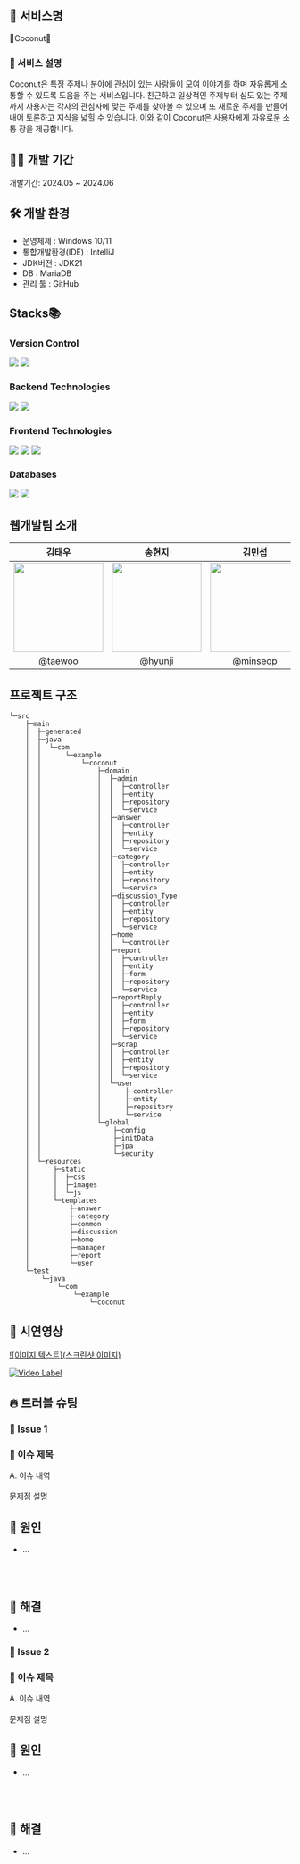 ##  💬 서비스명

🥥Coconut🥥

### 📝 서비스 설명
Coconut은 특정 주제나 분야에 관심이 있는 사람들이 모여 이야기를 하며 자유롭게 소통할 수 있도록 도움을 주는 서비스입니다. 친근하고 일상적인 주제부터 심도 있는 주제까지 사용자는 각자의 관심사에 맞는 주제를 찾아볼 수 있으며 또 새로운 주제를 만들어내어 토론하고 지식을 넓힐 수 있습니다. 이와 같이 Coconut은 사용자에게 자유로운 소통 장을 제공합니다.  


## 👨‍💻 개발 기간
개발기간: 2024.05 ~ 2024.06

## 🛠 개발 환경
- 운영체제 : Windows 10/11
- 통합개발환경(IDE) : IntelliJ
- JDK버전 : JDK21
- DB : MariaDB
- 관리 툴 : GitHub

## Stacks📚

### Version Control
<div>
<img src="https://img.shields.io/badge/github-181717?style=for-the-badge&logo=github&logoColor=white">
<img src="https://img.shields.io/badge/git-F05032?style=for-the-badge&logo=git&logoColor=white">
</div>

### Backend Technologies
<div>
<img src="https://img.shields.io/badge/java-007396?style=for-the-badge&logo=java&logoColor=white">
<img src="https://img.shields.io/badge/springboot-6DB33F?style=for-the-badge&logo=springboot&logoColor=white">
</div>

### Frontend Technologies
<div>
<img src="https://img.shields.io/badge/html5-E34F26?style=for-the-badge&logo=html5&logoColor=white">
<img src="https://img.shields.io/badge/css-1572B6?style=for-the-badge&logo=css3&logoColor=white">
<img src="https://img.shields.io/badge/javascript-F7DF1E?style=for-the-badge&logo=javascript&logoColor=black">
</div>

### Databases
<div>
<img src="https://img.shields.io/badge/mysql-4479A1?style=for-the-badge&logo=mysql&logoColor=white">
<img src="https://img.shields.io/badge/mariaDB-003545?style=for-the-badge&logo=mariaDB&logoColor=white">
</div>

## 웹개발팀 소개

|      김태우       |          송현지         |       김민섭         |                                                                                                               
| :------------------------------------------------------------------------------: | :---------------------------------------------------------------------------------------------------------------------------------------------------: | :---------------------------------------------------------------------------------------------------------------------------------------------------------------------------------------------------: | 
|   <img width="160px" src="https://orgthumb.mt.co.kr/06/2024/02/2024020118023374242_1.jpg" />    |                      <img width="160px" src="https://media.bunjang.co.kr/product/274166908_1_1718981909_w%7Bres%7D.jpg" />    |                   <img width="160px" src="https://source.boringavatars.com/beam/minseop"/>   |
|   [@taewoo](https://github.com/taewoo922)   |    [@hyunji](https://github.com/hyunji1205)  | [@minseop](https://github.com/kimminseop99)  |

## 프로젝트 구조
```
└─src
    ├─main
    │  ├─generated
    │  ├─java
    │  │  └─com
    │  │      └─example
    │  │          └─coconut
    │  │              ├─domain
    │  │              │  ├─admin
    │  │              │  │  ├─controller
    │  │              │  │  ├─entity
    │  │              │  │  ├─repository
    │  │              │  │  └─service
    │  │              │  ├─answer
    │  │              │  │  ├─controller
    │  │              │  │  ├─entity
    │  │              │  │  ├─repository
    │  │              │  │  └─service
    │  │              │  ├─category
    │  │              │  │  ├─controller
    │  │              │  │  ├─entity
    │  │              │  │  ├─repository
    │  │              │  │  └─service
    │  │              │  ├─discussion_Type
    │  │              │  │  ├─controller
    │  │              │  │  ├─entity
    │  │              │  │  ├─repository
    │  │              │  │  └─service
    │  │              │  ├─home
    │  │              │  │  └─controller
    │  │              │  ├─report
    │  │              │  │  ├─controller
    │  │              │  │  ├─entity
    │  │              │  │  ├─form
    │  │              │  │  ├─repository
    │  │              │  │  └─service
    │  │              │  ├─reportReply
    │  │              │  │  ├─controller
    │  │              │  │  ├─entity
    │  │              │  │  ├─form
    │  │              │  │  ├─repository
    │  │              │  │  └─service
    │  │              │  ├─scrap
    │  │              │  │  ├─controller
    │  │              │  │  ├─entity
    │  │              │  │  ├─repository
    │  │              │  │  └─service
    │  │              │  └─user
    │  │              │      ├─controller
    │  │              │      ├─entity
    │  │              │      ├─repository
    │  │              │      └─service
    │  │              └─global
    │  │                  ├─config
    │  │                  ├─initData
    │  │                  ├─jpa
    │  │                  └─security
    │  └─resources
    │      ├─static
    │      │  ├─css
    │      │  ├─images
    │      │  └─js
    │      └─templates
    │          ├─answer
    │          ├─category
    │          ├─common
    │          ├─discussion
    │          ├─home
    │          ├─manager
    │          ├─report
    │          └─user
    └─test
        └─java
            └─com
                └─example
                    └─coconut
```

## 👀 시연영상
[![이미지 텍스트](스크린샷 이미지)](유투브링크)

[![Video Label](http://img.youtube.com/vi/'유튜브주소의id'/0.jpg)](https://youtu.be/'유튜브주소의id')

## 🔥 트러블 슈팅

### 🚨 Issue 1
### 🚧 이슈 제목

A. 이슈 내역
<br>
<br>
문제점 설명
<br>
## 🛑 원인
- ...
<br>
<br>

## 🚥 해결
- ...

### 🚨 Issue 2
### 🚧 이슈 제목

A. 이슈 내역
<br>
<br>
문제점 설명
<br>
## 🛑 원인
- ...
<br>
<br>

## 🚥 해결
- ...
